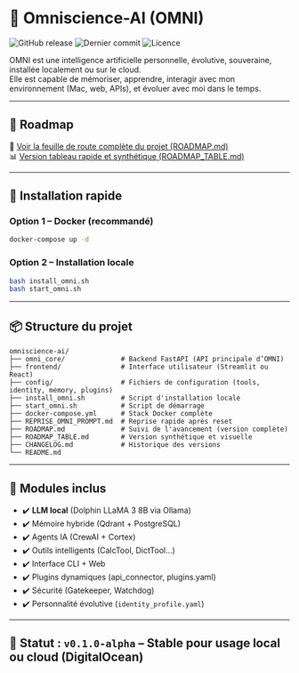 # 🧠 Omniscience-AI (OMNI)

![GitHub release](https://img.shields.io/github/v/release/Omniscience-AI/omniscience-ai?label=version&color=blue)
![Dernier commit](https://img.shields.io/github/last-commit/Omniscience-AI/omniscience-ai)
![Licence](https://img.shields.io/github/license/Omniscience-AI/omniscience-ai)

OMNI est une intelligence artificielle personnelle, évolutive, souveraine, installée localement ou sur le cloud.  
Elle est capable de mémoriser, apprendre, interagir avec mon environnement (Mac, web, APIs), et évoluer avec moi dans le temps.

---

## 🔭 Roadmap
📍 [Voir la feuille de route complète du projet (ROADMAP.md)](ROADMAP.md)  
📊 [Version tableau rapide et synthétique (ROADMAP_TABLE.md)](ROADMAP_TABLE.md)

---

## 🚀 Installation rapide

### Option 1 – Docker (recommandé)
```bash
docker-compose up -d
```

### Option 2 – Installation locale
```bash
bash install_omni.sh
bash start_omni.sh
```

---

## 📦 Structure du projet

```
omniscience-ai/
├── omni_core/              # Backend FastAPI (API principale d’OMNI)
├── frontend/               # Interface utilisateur (Streamlit ou React)
├── config/                 # Fichiers de configuration (tools, identity, memory, plugins)
├── install_omni.sh         # Script d'installation locale
├── start_omni.sh           # Script de démarrage
├── docker-compose.yml      # Stack Docker complète
├── REPRISE_OMNI_PROMPT.md  # Reprise rapide après reset
├── ROADMAP.md              # Suivi de l'avancement (version complète)
├── ROADMAP_TABLE.md        # Version synthétique et visuelle
├── CHANGELOG.md            # Historique des versions
└── README.md
```

---

## 🧠 Modules inclus

- ✔️ **LLM local** (Dolphin LLaMA 3 8B via Ollama)
- ✔️ Mémoire hybride (Qdrant + PostgreSQL)
- ✔️ Agents IA (CrewAI + Cortex)
- ✔️ Outils intelligents (CalcTool, DictTool…)
- ✔️ Interface CLI + Web
- ✔️ Plugins dynamiques (api_connector, plugins.yaml)
- ✔️ Sécurité (Gatekeeper, Watchdog)
- ✔️ Personnalité évolutive (`identity_profile.yaml`)

---

## 📌 Statut : `v0.1.0-alpha` – Stable pour usage local ou cloud (DigitalOcean)